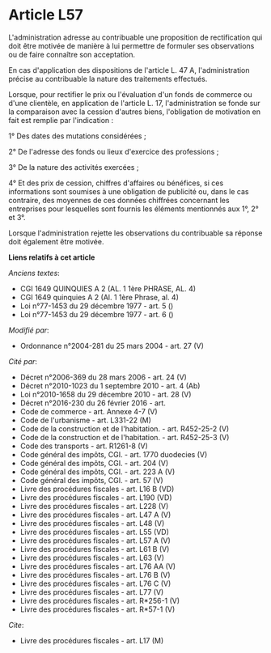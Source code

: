 # Article L57

L'administration adresse au contribuable une proposition de rectification qui doit être motivée de manière à lui permettre de
formuler ses observations ou de faire connaître son acceptation.

En cas d'application des dispositions de l'article L. 47 A, l'administration précise au contribuable la nature des
traitements effectués.

Lorsque, pour rectifier le prix ou l'évaluation d'un fonds de commerce ou d'une clientèle, en application de l'article L. 17,
l'administration se fonde sur la comparaison avec la cession d'autres biens, l'obligation de motivation en fait est remplie
par l'indication :

1° Des dates des mutations considérées ;

2° De l'adresse des fonds ou lieux d'exercice des professions ;

3° De la nature des activités exercées ;

4° Et des prix de cession, chiffres d'affaires ou bénéfices, si ces informations sont soumises à une obligation de publicité
ou, dans le cas contraire, des moyennes de ces données chiffrées concernant les entreprises pour lesquelles sont fournis les
éléments mentionnés aux 1°, 2° et 3°.

Lorsque l'administration rejette les observations du contribuable sa réponse doit également être motivée.

**Liens relatifs à cet article**

_Anciens textes_:

  - CGI 1649 QUINQUIES A 2 (AL. 1 1ère PHRASE, AL. 4)
  - CGI 1649 quinquies A 2 (Al. 1 1ère Phrase, al. 4)
  - Loi n°77-1453 du 29 décembre 1977 - art. 5 ()
  - Loi n°77-1453 du 29 décembre 1977 - art. 6 ()

_Modifié par_:

  - Ordonnance n°2004-281 du 25 mars 2004 - art. 27 (V)

_Cité par_:

  - Décret n°2006-369 du 28 mars 2006 - art. 24 (V)
  - Décret n°2010-1023 du 1 septembre 2010 - art. 4 (Ab)
  - Loi n°2010-1658 du 29 décembre 2010 - art. 28 (V)
  - Décret n°2016-230 du 26 février 2016 - art.
  - Code de commerce - art. Annexe 4-7 (V)
  - Code de l'urbanisme - art. L331-22 (M)
  - Code de la construction et de l'habitation. - art. R452-25-2 (V)
  - Code de la construction et de l'habitation. - art. R452-25-3 (V)
  - Code des transports - art. R1261-8 (V)
  - Code général des impôts, CGI. - art. 1770 duodecies (V)
  - Code général des impôts, CGI. - art. 204 (V)
  - Code général des impôts, CGI. - art. 223 A (V)
  - Code général des impôts, CGI. - art. 57 (V)
  - Livre des procédures fiscales - art. L16 B (VD)
  - Livre des procédures fiscales - art. L190 (VD)
  - Livre des procédures fiscales - art. L228 (V)
  - Livre des procédures fiscales - art. L47 A (V)
  - Livre des procédures fiscales - art. L48 (V)
  - Livre des procédures fiscales - art. L55 (VD)
  - Livre des procédures fiscales - art. L57 A (V)
  - Livre des procédures fiscales - art. L61 B (V)
  - Livre des procédures fiscales - art. L63 (V)
  - Livre des procédures fiscales - art. L76 AA (V)
  - Livre des procédures fiscales - art. L76 B (V)
  - Livre des procédures fiscales - art. L76 C (V)
  - Livre des procédures fiscales - art. L77 (V)
  - Livre des procédures fiscales - art. R*256-1 (V)
  - Livre des procédures fiscales - art. R*57-1 (V)

_Cite_:

  - Livre des procédures fiscales - art. L17 (M)
